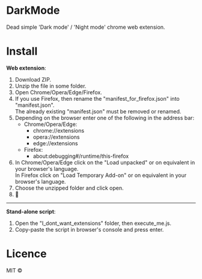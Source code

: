 # DarkMode
Dead simple 'Dark mode' / 'Night mode' chrome web extension.
# Install
__Web extension__:
1. Download ZIP.
2. Unzip the file in some folder.
3. Open Chrome/Opera/Edge/Firefox.
4. If you use Firefox, then rename the "manifest_for_firefox.json" into "manifest.json".  
   The already existing "manifest.json" must be removed or renamed.
5. Depending on the browser enter one of the following in the address bar:
   - Chrome/Opera/Edge:
      - chrome://extensions
      - opera://extensions
      - edge://extensions
   - Firefox:
      - about:debugging#/runtime/this-firefox
6. In Chrome/Opera/Edge click on the "Load unpacked" or on equivalent in your browser's language.  
   In Firefox click on "Load Temporary Add-on" or on equivalent in your browser's language.
7. Choose the unzipped folder and click open.
8. :tada:
- - - -
__Stand-alone script__:
1. Open the "I_dont_want_extensions" folder, then execute_me.js.
2. Copy-paste the script in browser's console and press enter.
# Licence
MIT :copyright:
